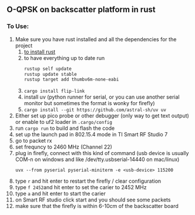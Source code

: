 ## O-QPSK on backscatter platform in rust

### To Use:

1. Make sure you have rust installed and all the dependencies for the project
    1. [to install rust](https://www.rust-lang.org/tools/install)
    2. to have everything up to date run
       ```bash
       rustup self update
       rustup update stable
       rustup target add thumbv6m-none-eabi
       ```
    3. `cargo install flip-link`
    4. install uv (python runner for serial, or you can use another serial monitor but sometimes the format is wonky for firefly)
    5. `cargo install --git https://github.com/astral-sh/uv uv`
2. Either set up pico probe or other
   debugger (only way to get text output) or enable to uf2 loader in `.cargo/config`
3. run `cargo run` to build and flash the code
4. set up the launch pad in 802.15.4 mode in TI Smart RF Studio 7
5. go to packet rx
6. set frequncy to 2460 MHz (Channel 22)
7. plug in firefly, connect with this kind of command (usb device is usually COM-n on windows  and like /dev/tty.usbserial-14440 on mac/linux)
    ```
    uvx --from pyserial pyserial-miniterm -e <usb-device> 115200
    ```
8. type `r` and hit enter to restart the firefly / clear configuration
9. type `f 2452`and hit enter to set the carier to 2452 MHz
10. type `a` and hit enter to start the carier
11. on Smart RF studio click start and you should see some packets
12. make sure that the firefly is within 6-10cm of the backscatter board

